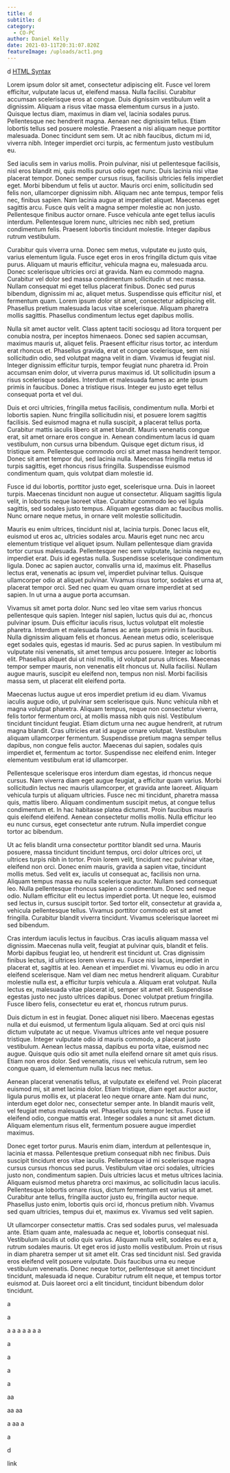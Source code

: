 ```yaml
---
title: d
subtitle: d
category:
  - CO-PC
author: Daniel Kelly
date: 2021-03-11T20:31:07.820Z
featureImage: /uploads/act1.png
---
```

d
<a href="#link1" class="outline-level3">HTML Syntax</a>










Lorem ipsum dolor sit amet, consectetur adipiscing elit. Fusce vel lorem efficitur, vulputate lacus ut, eleifend massa. Nulla facilisi. Curabitur accumsan scelerisque eros at congue. Duis dignissim vestibulum velit a dignissim. Aliquam a risus vitae massa elementum cursus in a justo. Quisque lectus diam, maximus in diam vel, lacinia sodales purus. Pellentesque nec hendrerit magna. Aenean nec dignissim tellus. Etiam lobortis tellus sed posuere molestie. Praesent a nisi aliquam neque porttitor malesuada. Donec tincidunt sem sem. Ut ac nibh faucibus, dictum mi id, viverra nibh. Integer imperdiet orci turpis, ac fermentum justo vestibulum eu.

Sed iaculis sem in varius mollis. Proin pulvinar, nisi ut pellentesque facilisis, nisl eros blandit mi, quis mollis purus odio eget nunc. Duis lacinia nisi vitae placerat tempor. Donec semper cursus risus, facilisis ultricies felis imperdiet eget. Morbi bibendum ut felis ut auctor. Mauris orci enim, sollicitudin sed felis non, ullamcorper dignissim nibh. Aliquam nec ante tempus, tempor felis nec, finibus sapien. Nam lacinia augue at imperdiet aliquet. Maecenas eget sagittis arcu. Fusce quis velit a magna semper molestie ac non justo. Pellentesque finibus auctor ornare. Fusce vehicula ante eget tellus iaculis interdum. Pellentesque lorem nunc, ultricies nec nibh sed, pretium condimentum felis. Praesent lobortis tincidunt molestie. Integer dapibus rutrum vestibulum.

Curabitur quis viverra urna. Donec sem metus, vulputate eu justo quis, varius elementum ligula. Fusce eget eros in eros fringilla dictum quis vitae purus. Aliquam ut mauris efficitur, vehicula magna eu, malesuada arcu. Donec scelerisque ultricies orci at gravida. Nam eu commodo magna. Curabitur vel dolor sed massa condimentum sollicitudin ut nec massa. Nullam consequat mi eget tellus placerat finibus. Donec sed purus bibendum, dignissim mi ac, aliquet metus. Suspendisse quis efficitur nisl, et fermentum quam. Lorem ipsum dolor sit amet, consectetur adipiscing elit. Phasellus pretium malesuada lacus vitae scelerisque. Aliquam pharetra mollis sagittis. Phasellus condimentum lectus eget dapibus mollis.

Nulla sit amet auctor velit. Class aptent taciti sociosqu ad litora torquent per conubia nostra, per inceptos himenaeos. Donec sed sapien accumsan, maximus mauris ut, aliquet felis. Praesent efficitur risus tortor, ac interdum erat rhoncus et. Phasellus gravida, erat et congue scelerisque, sem nisi sollicitudin odio, sed volutpat magna velit in diam. Vivamus id feugiat nisl. Integer dignissim efficitur turpis, tempor feugiat nunc pharetra id. Proin accumsan enim dolor, ut viverra purus maximus id. Ut sollicitudin ipsum a risus scelerisque sodales. Interdum et malesuada fames ac ante ipsum primis in faucibus. Donec a tristique risus. Integer eu justo eget tellus consequat porta et vel dui.

Duis et orci ultricies, fringilla metus facilisis, condimentum nulla. Morbi et lobortis sapien. Nunc fringilla sollicitudin nisi, et posuere lorem sagittis facilisis. Sed euismod magna et nulla suscipit, a placerat tellus porta. Curabitur mattis iaculis libero sit amet blandit. Mauris venenatis congue erat, sit amet ornare eros congue in. Aenean condimentum lacus id quam vestibulum, non cursus urna bibendum. Quisque eget dictum risus, id tristique sem. Pellentesque commodo orci sit amet massa hendrerit tempor. Donec sit amet tempor dui, sed lacinia nulla. Maecenas fringilla metus id turpis sagittis, eget rhoncus risus fringilla. Suspendisse euismod condimentum quam, quis volutpat diam molestie id.

Fusce id dui lobortis, porttitor justo eget, scelerisque urna. Duis in laoreet turpis. Maecenas tincidunt non augue ut consectetur. Aliquam sagittis ligula velit, in lobortis neque laoreet vitae. Curabitur commodo leo vel ligula sagittis, sed sodales justo tempus. Aliquam egestas diam ac faucibus mollis. Nunc ornare neque metus, in ornare velit molestie sollicitudin.

Mauris eu enim ultrices, tincidunt nisl at, lacinia turpis. Donec lacus elit, euismod ut eros ac, ultricies sodales arcu. Mauris eget nunc nec arcu elementum tristique vel aliquet ipsum. Nullam pellentesque diam gravida tortor cursus malesuada. Pellentesque nec sem vulputate, lacinia neque eu, imperdiet erat. Duis id egestas nulla. Suspendisse scelerisque condimentum ligula. Donec ac sapien auctor, convallis urna id, maximus elit. Phasellus lectus erat, venenatis ac ipsum vel, imperdiet pulvinar tellus. Quisque ullamcorper odio at aliquet pulvinar. Vivamus risus tortor, sodales et urna at, placerat tempor orci. Sed nec quam eu quam ornare imperdiet at sed sapien. In ut urna a augue porta accumsan.

Vivamus sit amet porta dolor. Nunc sed leo vitae sem varius rhoncus pellentesque quis sapien. Integer nisl sapien, luctus quis dui ac, rhoncus pulvinar ipsum. Duis efficitur iaculis risus, luctus volutpat elit molestie pharetra. Interdum et malesuada fames ac ante ipsum primis in faucibus. Nulla dignissim aliquam felis et rhoncus. Aenean metus odio, scelerisque eget sodales quis, egestas id mauris. Sed ac purus sapien. In vestibulum mi vulputate nisi venenatis, sit amet tempus arcu posuere. Integer ac lobortis elit. Phasellus aliquet dui ut nisl mollis, id volutpat purus ultrices. Maecenas tempor semper mauris, non venenatis elit rhoncus ut. Nulla facilisi. Nullam augue mauris, suscipit eu eleifend non, tempus non nisl. Morbi facilisis massa sem, ut placerat elit eleifend porta.

Maecenas luctus augue ut eros imperdiet pretium id eu diam. Vivamus iaculis augue odio, ut pulvinar sem scelerisque quis. Nunc vehicula nibh et magna volutpat pharetra. Aliquam tempus, neque non consectetur viverra, felis tortor fermentum orci, at mollis massa nibh quis nisl. Vestibulum tincidunt tincidunt feugiat. Etiam dictum urna nec augue hendrerit, at rutrum magna blandit. Cras ultricies erat id augue ornare volutpat. Vestibulum aliquam ullamcorper fermentum. Suspendisse pretium magna semper tellus dapibus, non congue felis auctor. Maecenas dui sapien, sodales quis imperdiet et, fermentum ac tortor. Suspendisse nec eleifend enim. Integer elementum vestibulum erat id ullamcorper.

Pellentesque scelerisque eros interdum diam egestas, id rhoncus neque cursus. Nam viverra diam eget augue feugiat, a efficitur quam varius. Morbi sollicitudin lectus nec mauris ullamcorper, et gravida ante laoreet. Aliquam vehicula turpis ut aliquam ultricies. Fusce nec mi tincidunt, pharetra massa quis, mattis libero. Aliquam condimentum suscipit metus, at congue tellus condimentum et. In hac habitasse platea dictumst. Proin faucibus mauris quis eleifend eleifend. Aenean consectetur mollis mollis. Nulla efficitur leo eu nunc cursus, eget consectetur ante rutrum. Nulla imperdiet congue tortor ac bibendum.

Ut ac felis blandit urna consectetur porttitor blandit sed urna. Mauris posuere, massa tincidunt tincidunt tempus, orci dolor ultrices orci, ut ultrices turpis nibh in tortor. Proin lorem velit, tincidunt nec pulvinar vitae, eleifend non orci. Donec enim mauris, gravida a sapien vitae, tincidunt mollis metus. Sed velit ex, iaculis ut consequat ac, facilisis non urna. Aliquam tempus massa eu nulla scelerisque auctor. Nullam sed consequat leo. Nulla pellentesque rhoncus sapien a condimentum. Donec sed neque odio. Nullam efficitur elit eu lectus imperdiet porta. Ut neque leo, euismod sed lectus in, cursus suscipit tortor. Sed tortor elit, consectetur at gravida a, vehicula pellentesque tellus. Vivamus porttitor commodo est sit amet fringilla. Curabitur blandit viverra tincidunt. Vivamus scelerisque laoreet mi sed bibendum.

Cras interdum iaculis lectus in faucibus. Cras iaculis aliquam massa vel dignissim. Maecenas nulla velit, feugiat at pulvinar quis, blandit et felis. Morbi dapibus feugiat leo, ut hendrerit est tincidunt ut. Cras dignissim finibus lectus, id ultrices lorem viverra eu. Fusce nisi lacus, imperdiet in placerat et, sagittis at leo. Aenean et imperdiet mi. Vivamus eu odio in arcu eleifend scelerisque. Nam vel diam nec metus hendrerit aliquam. Curabitur molestie nulla est, a efficitur turpis vehicula a. Aliquam erat volutpat. Nulla lectus ex, malesuada vitae placerat id, semper sit amet elit. Suspendisse egestas justo nec justo ultrices dapibus. Donec volutpat pretium fringilla. Fusce libero felis, consectetur eu erat et, rhoncus rutrum purus.

Duis dictum in est in feugiat. Donec aliquet nisi libero. Maecenas egestas nulla et dui euismod, ut fermentum ligula aliquam. Sed at orci quis nisl dictum vulputate ac ut neque. Vivamus ultrices ante vel neque posuere tristique. Integer vulputate odio id mauris commodo, a placerat justo vestibulum. Aenean lectus massa, dapibus eu porta vitae, euismod nec augue. Quisque quis odio sit amet nulla eleifend ornare sit amet quis risus. Etiam non eros dolor. Sed venenatis, risus vel vehicula rutrum, sem leo congue quam, id elementum nulla lacus nec metus.

Aenean placerat venenatis tellus, at vulputate ex eleifend vel. Proin placerat euismod mi, sit amet lacinia dolor. Etiam tristique, diam eget auctor auctor, ligula purus mollis ex, ut placerat leo neque ornare ante. Nam dui nunc, interdum eget dolor nec, consectetur semper ante. In blandit mauris velit, vel feugiat metus malesuada vel. Phasellus quis tempor lectus. Fusce id eleifend odio, congue mattis erat. Integer sodales a nunc sit amet dictum. Aliquam elementum risus elit, fermentum posuere augue imperdiet maximus.

Donec eget tortor purus. Mauris enim diam, interdum at pellentesque in, lacinia et massa. Pellentesque pretium consequat nibh nec finibus. Duis suscipit tincidunt eros vitae iaculis. Pellentesque id mi scelerisque magna cursus cursus rhoncus sed purus. Vestibulum vitae orci sodales, ultricies justo non, condimentum sapien. Duis ultricies lacus et metus ultrices lacinia. Aliquam euismod metus pharetra orci maximus, ac sollicitudin lacus iaculis. Pellentesque lobortis ornare risus, dictum fermentum est varius sit amet. Curabitur ante tellus, fringilla auctor justo eu, fringilla auctor neque. Phasellus justo enim, lobortis quis orci id, rhoncus pretium nibh. Vivamus sed quam ultricies, tempus dui et, maximus ex. Vivamus sed velit sapien.

Ut ullamcorper consectetur mattis. Cras sed sodales purus, vel malesuada ante. Etiam quam ante, malesuada ac neque et, lobortis consequat nisl. Vestibulum iaculis ut odio quis varius. Aliquam nulla velit, sodales eu est a, rutrum sodales mauris. Ut eget eros id justo mollis vestibulum. Proin ut risus in diam pharetra semper ut sit amet elit. Cras sed tincidunt nisl. Sed gravida eros eleifend velit posuere vulputate. Duis faucibus urna eu neque vestibulum venenatis. Donec neque tortor, pellentesque sit amet tincidunt tincidunt, malesuada id neque. Curabitur rutrum elit neque, et tempus tortor euismod at. Duis laoreet orci a elit tincidunt, tincidunt bibendum dolor tincidunt.


























a
















a

a
a
a
a
a
a
a






































a





















a






























a


















a























aa

aa
aa

a
aa
a
<p #id=link><p>
a














































d









































link